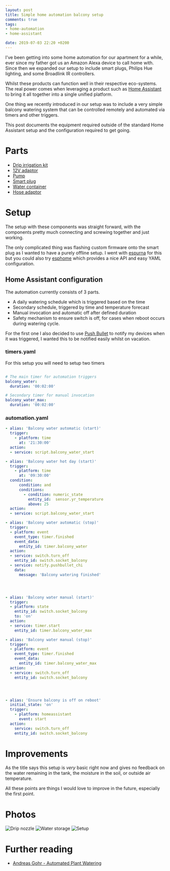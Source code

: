 ```yaml
---
layout: post
title: Simple home automation balcony setup
comments: true
tags:
- home-automation
- home-assistant

date: 2019-07-03 22:20 +0200
---
```

I've been getting into some home automation for our apartment for a while, ever since my father got us an Amazon Alexa device to call home with. Since then we expanded our setup to include smart plugs, Philips Hue lighting, and some Broadlink IR controllers. 

Whilst these products can function well in their respective eco-systems. The real power comes when leveraging a product such as [Home Assistant][0] to bring it all together into a single unified platform.

One thing we recently introduced in our setup was to include a very simple balcony watering system that can be controlled remotely and automated via timers and other triggers.

This post documents the equipment required outside of the standard Home Assistant setup and the configuration required to get going.

# Parts

- [Drip irrigation kit](https://www.amazon.de/exec/obidos/ASIN/B07H3LCB52/hexagon05-21/)
- [12V adaptor](https://www.amazon.de/exec/obidos/ASIN/B019IHQND8/hexagon05-21/)
- [Pump](https://www.amazon.de/exec/obidos/ASIN/B07L89V1N6/hexagon05-21/)
- [Smart plug](https://www.amazon.de/exec/obidos/ASIN/B07D5V139R/hexagon05-21/)
- [Water container](https://www.amazon.de/exec/obidos/ASIN/B001QEQZCQ/hexagon05-21/)
- [Hose adaptor](https://www.amazon.de/exec/obidos/ASIN/B007L37976/hexagon05-21/)

# Setup

The setup with these components was straight forward, with the components pretty much connecting and screwing together and just working.

The only complicated thing was flashing custom firmware onto the smart plug as I wanted to have a purely offline setup. I went with [espurna][3] for this but you could also try [esphome][4] which provides a nice API and easy YAML configuration.

## Home Assistant configuration

The automation currently consists of 3 parts.

- A daily watering schedule which is triggered based on the time
- Secondary schedule, triggered by time and temperature forecast
- Manual invocation and automatic off after defined duration
- Safety mechanism to ensure switch is off, for cases when reboot occurs during watering cycle.

For the first one I also decided to use [Push Bullet][2] to notify my devices when it was triggered, I wanted this to be notified easily whilst on vacation.

### timers.yaml

For this setup you will need to setup two timers


```yaml

# The main timer for automation triggers
balcony_water:
  duration: '00:02:00'

# Secondary timer for manual invocation
balcony_water_max:
  duration: '00:02:00'
```

### automation.yaml

```yaml
- alias: 'Balcony water automatic (start)'
  trigger:
    - platform: time
      at: '21:30:00'
  action:
  - service: script.balcony_water_start

- alias: 'Balcony water hot day (start)'
  trigger:
    - platform: time
      at: '09:30:00'
  condition:
      condition: and
      conditions:
        - condition: numeric_state
          entity_id:  sensor.yr_temperature
          above: 25
  action:
  - service: script.balcony_water_start

- alias: 'Balcony water automatic (stop)'
  trigger:
  - platform: event
    event_type: timer.finished
    event_data:
      entity_id: timer.balcony_water
  action:
  - service: switch.turn_off
    entity_id: switch.socket_balcony
  - service: notify.pushbullet_chi
    data:
      message: 'Balcony watering finished'




- alias: 'Balcony water manual (start)'
  trigger:
  - platform: state
    entity_id: switch.socket_balcony
    to: 'on'
  action:
  - service: timer.start
    entity_id: timer.balcony_water_max

- alias: 'Balcony water manual (stop)'
  trigger:
  - platform: event
    event_type: timer.finished
    event_data:
      entity_id: timer.balcony_water_max
  action:
  - service: switch.turn_off
    entity_id: switch.socket_balcony




- alias: 'Ensure balcony is off on reboot'
  initial_state: 'on'
  trigger:
    - platform: homeassistant
      event: start
  action:
    service: switch.turn_off
    entity_id: switch.socket_balcony
```

# Improvements

As the title says this setup is _very_ basic right now and gives no feedback on the water remaining in the tank, the moisture in the soil, or outside air temperature.

All these points are things I would love to improve in the future, especially the first point.

# Photos

![Drip nozzle](/assets/img/posts/ha-balcony-1.jpg)
![Water storage](/assets/img/posts/ha-balcony-2.jpg)
![Setup](/assets/img/posts/ha-balcony-3.jpg)

# Further reading

- [Andreas Gohr - Automated Plant Watering][1]

[0]: https://www.home-assistant.io/
[1]: https://www.splitbrain.org/blog/2017-06/10-automated_plant_watering
[2]: https://www.pushbullet.com/
[3]: https://github.com/xoseperez/espurna
[4]: https://esphome.io/